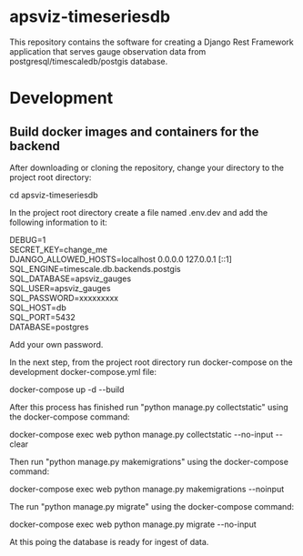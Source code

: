 # apsviz-timeseriesdb
This repository contains the software for creating a Django Rest Framework application that serves gauge observation data from postgresql/timescaledb/postgis database.

# Development 

## Build docker images and containers for the backend

After downloading or cloning the repository, change your directory to the project root directory:

cd apsviz-timeseriesdb

In the project root directory create a file named .env.dev and add the following information to it:

DEBUG=1  
SECRET_KEY=change_me  
DJANGO_ALLOWED_HOSTS=localhost 0.0.0.0 127.0.0.1 [::1]  
SQL_ENGINE=timescale.db.backends.postgis  
SQL_DATABASE=apsviz_gauges  
SQL_USER=apsviz_gauges  
SQL_PASSWORD=xxxxxxxxx  
SQL_HOST=db  
SQL_PORT=5432  
DATABASE=postgres  

Add your own password.

In the next step, from the project root directory run docker-compose on the development docker-compose.yml file:

docker-compose up -d --build

After this process has finished run "python manage.py collectstatic" using the docker-compose command:

docker-compose exec web python manage.py collectstatic --no-input --clear

Then run "python manage.py makemigrations" using the docker-compose command:

docker-compose exec web python manage.py makemigrations --noinput

The run "python manage.py migrate" using the docker-compose command:

docker-compose exec web python manage.py migrate --no-input

At this poing the database is ready for ingest of data.

